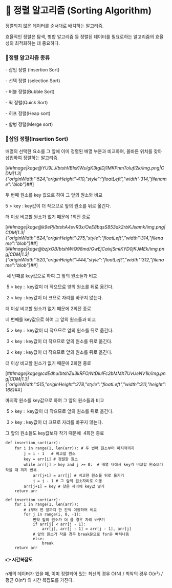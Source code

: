 # **📁 정렬 알고리즘 (Sorting Algorithm)**

정렬되지 않은 데이터를 순서대로 배치하는 알고리즘.

효율적인 정렬은 탐색, 병합 알고리즘 등 정렬된 데이터를 필요로하는 알고리즘의 효율성의 최적화하는 데 중요하다.

### **📑정렬 알고리즘 종류**

\- 삽입 정렬 (Insertion Sort)

\- 선택 정렬 (selection Sort) 

\- 버블 정렬(Bubble Sort)

\- 퀵 정렬(Quick Sort)

\- 히프 정렬(Heap sort)

\- 합병 정렬(Merge sort)

### **📝삽입 정렬(Insertion Sort)**

배열의 선택한 요소를 그 앞에 이미 정렬된 배열 부분과 비교하여, 올바른 위치를 찾아 삽입하여 정렬하는 알고리즘.

[##_Image|kage@YU9LJ/btshVBIxKWs/gK3tgIDj1MKPnmTolufl2k/img.png|CDM|1.3|{"originWidth":524,"originHeight":410,"style":"floatLeft","width":314,"filename":"blob"}_##]

두 번째 원소를 key 값으로 하여 그 앞의 원소와 비교

5 > key : key값이 더 작으므로 앞의 원소를 뒤로 옮긴다.

더 이상 비교할 원소가 없기 때문에 1회전 종료

[##_Image|kage@k9ePj/btshA4svR3x/OeE8bqsS853dk2rbKJsamk/img.png|CDM|1.3|{"originWidth":524,"originHeight":275,"style":"floatLeft","width":314,"filename":"blob"}_##][##_Image|kage@bzjxOB/btshWtQ98md/GwEjCaixjSmIKYD0jKJMEk/img.png|CDM|1.3|{"originWidth":520,"originHeight":444,"style":"floatLeft","width":312,"filename":"blob"}_##]

 세 번째를 key값으로 하여 그 앞의 원소들과 비교

 5 > key :  key값이 더 작으므로 앞의 원소를 뒤로 옮긴다.

 2 < key : key값이 더 크므로 자리를 바꾸지 않는다.

더 이상 비교할 원소가 없기 때문에 2회전 종료

네 번째를 key값으로 하여 그 앞의 원소들과 비교

 5 > key :  key값이 더 작으므로 앞의 원소를 뒤로 옮긴다.

 3 < key : key값이 더 작으므로 앞의 원소를 뒤로 옮긴다.

 2 < key : key값이 더 작으므로 앞의 원소를 뒤로 옮긴다.

더 이상 비교할 원소가 없기 때문에 2회전 종료

[##_Image|kage@cdEdhu/btshZu3kRFO/NtDlulFc2bMMX7UvUeNV1k/img.png|CDM|1.3|{"originWidth":515,"originHeight":278,"style":"floatLeft","width":311,"height":168}_##]

마지막 원소를 key값으로 하여 그 앞의 원소들과 비교

 5 > key :  key값이 더 작으므로 앞의 원소를 뒤로 옮긴다.

 3 > key : key값이 더 크므로 자리를 바꾸지 않는다.

그 앞의 원소들도 key값보다 작기 때문에  4회전 종료

```
def insertion_sort(arr):
	for i in range(1, len(arr)): # 두 번째 원소부터 마지막까지 
		j = i - 1   # 비교할 원소
		key = arr[i] # 정렬할 원소
		while arr[j] > key and j >= 0:  # 배열 내에서 key가 비교할 원소보다 작을 때 까지 반복
			arr[j+1] = arr[j] # 비교한 원소를 뒤로 옮기기
			j = j - 1 # 그 앞의 원소자리로 이동
		arr[j+1] = key # 찾은 자리에 key값 넣기
	return arr
```

```
def insertion_sort(arr):
    for i in range(1, len(arr)):
        # i부터 맨 앞까지 한 칸씩 이동하며 비교
        for j in range(i, 0, -1):
            만약 앞의 원소가 더 클 경우 자리 바꾸기
            if arr[j] < arr[j - 1]:
                arr[j], arr[j - 1] = arr[j - 1], arr[j]
            # 앞의 원소가 작을 경우 break문으로 for문 빠져나옴
            else:
                break
    return arr
```

#### **👉 시간복잡도**

n개의 데이터가 있을 때, 이미 정렬되어 있는 최선의 경우 O(N) / 최악의 경우 O(n²) / 평균 O(n²) 의 시간 복잡도를 가진다.